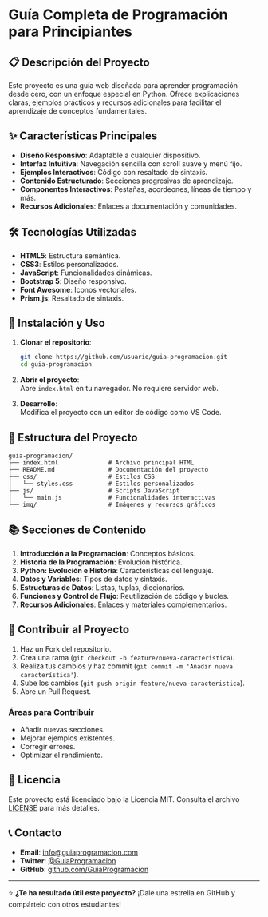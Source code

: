# Guía Completa de Programación para Principiantes

## 📋 Descripción del Proyecto

Este proyecto es una guía web diseñada para aprender programación desde cero, con un enfoque especial en Python. Ofrece explicaciones claras, ejemplos prácticos y recursos adicionales para facilitar el aprendizaje de conceptos fundamentales.

## ✨ Características Principales

- **Diseño Responsivo**: Adaptable a cualquier dispositivo.
- **Interfaz Intuitiva**: Navegación sencilla con scroll suave y menú fijo.
- **Ejemplos Interactivos**: Código con resaltado de sintaxis.
- **Contenido Estructurado**: Secciones progresivas de aprendizaje.
- **Componentes Interactivos**: Pestañas, acordeones, líneas de tiempo y más.
- **Recursos Adicionales**: Enlaces a documentación y comunidades.

## 🛠️ Tecnologías Utilizadas

- **HTML5**: Estructura semántica.
- **CSS3**: Estilos personalizados.
- **JavaScript**: Funcionalidades dinámicas.
- **Bootstrap 5**: Diseño responsivo.
- **Font Awesome**: Iconos vectoriales.
- **Prism.js**: Resaltado de sintaxis.

## 🚀 Instalación y Uso

1. **Clonar el repositorio**:

    ```bash
    git clone https://github.com/usuario/guia-programacion.git
    cd guia-programacion
    ```

2. **Abrir el proyecto**:  
    Abre `index.html` en tu navegador. No requiere servidor web.

3. **Desarrollo**:  
    Modifica el proyecto con un editor de código como VS Code.

## 📂 Estructura del Proyecto

```plaintext
guia-programacion/
├── index.html              # Archivo principal HTML
├── README.md               # Documentación del proyecto
├── css/                    # Estilos CSS
│   └── styles.css          # Estilos personalizados
├── js/                     # Scripts JavaScript
│   └── main.js             # Funcionalidades interactivas
└── img/                    # Imágenes y recursos gráficos
```

## 📚 Secciones de Contenido

1. **Introducción a la Programación**: Conceptos básicos.
2. **Historia de la Programación**: Evolución histórica.
3. **Python: Evolución e Historia**: Características del lenguaje.
4. **Datos y Variables**: Tipos de datos y sintaxis.
5. **Estructuras de Datos**: Listas, tuplas, diccionarios.
6. **Funciones y Control de Flujo**: Reutilización de código y bucles.
7. **Recursos Adicionales**: Enlaces y materiales complementarios.

## 👥 Contribuir al Proyecto

1. Haz un Fork del repositorio.
2. Crea una rama (`git checkout -b feature/nueva-caracteristica`).
3. Realiza tus cambios y haz commit (`git commit -m 'Añadir nueva característica'`).
4. Sube los cambios (`git push origin feature/nueva-caracteristica`).
5. Abre un Pull Request.

### Áreas para Contribuir

- Añadir nuevas secciones.
- Mejorar ejemplos existentes.
- Corregir errores.
- Optimizar el rendimiento.

## 📝 Licencia

Este proyecto está licenciado bajo la Licencia MIT. Consulta el archivo [LICENSE](LICENSE) para más detalles.

## 📞 Contacto

- **Email**: [info@guiaprogramacion.com](mailto:info@guiaprogramacion.com)
- **Twitter**: [@GuiaProgramacion](https://twitter.com/GuiaProgramacion)
- **GitHub**: [github.com/GuiaProgramacion](https://github.com/GuiaProgramacion)

---

⭐ **¿Te ha resultado útil este proyecto?** ¡Dale una estrella en GitHub y compártelo con otros estudiantes!
